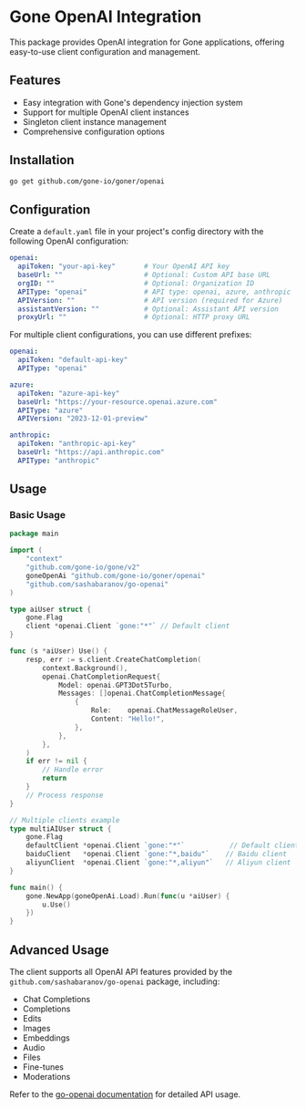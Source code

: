 # Gone OpenAI Integration

This package provides OpenAI integration for Gone applications, offering easy-to-use client configuration and management.

## Features

- Easy integration with Gone's dependency injection system
- Support for multiple OpenAI client instances
- Singleton client instance management
- Comprehensive configuration options

## Installation

```bash
go get github.com/gone-io/goner/openai
```

## Configuration

Create a `default.yaml` file in your project's config directory with the following OpenAI configuration:

```yaml
openai:
  apiToken: "your-api-key"       # Your OpenAI API key
  baseUrl: ""                    # Optional: Custom API base URL
  orgID: ""                      # Optional: Organization ID
  APIType: "openai"              # API type: openai, azure, anthropic
  APIVersion: ""                 # API version (required for Azure)
  assistantVersion: ""           # Optional: Assistant API version
  proxyUrl: ""                   # Optional: HTTP proxy URL
```

For multiple client configurations, you can use different prefixes:

```yaml
openai:
  apiToken: "default-api-key"
  APIType: "openai"

azure:
  apiToken: "azure-api-key"
  baseUrl: "https://your-resource.openai.azure.com"
  APIType: "azure"
  APIVersion: "2023-12-01-preview"

anthropic:
  apiToken: "anthropic-api-key"
  baseUrl: "https://api.anthropic.com"
  APIType: "anthropic"

```

## Usage

### Basic Usage

```go
package main

import (
    "context"
    "github.com/gone-io/gone/v2"
    goneOpenAi "github.com/gone-io/goner/openai"
    "github.com/sashabaranov/go-openai"
)

type aiUser struct {
    gone.Flag
    client *openai.Client `gone:"*"` // Default client
}

func (s *aiUser) Use() {
    resp, err := s.client.CreateChatCompletion(
        context.Background(),
        openai.ChatCompletionRequest{
            Model: openai.GPT3Dot5Turbo,
            Messages: []openai.ChatCompletionMessage{
                {
                    Role:    openai.ChatMessageRoleUser,
                    Content: "Hello!",
                },
            },
        },
    )
    if err != nil {
        // Handle error
        return
    }
    // Process response
}

// Multiple clients example
type multiAIUser struct {
    gone.Flag
    defaultClient *openai.Client `gone:"*"`           // Default client
    baiduClient   *openai.Client `gone:"*,baidu"`    // Baidu client
    aliyunClient  *openai.Client `gone:"*,aliyun"`   // Aliyun client
}

func main() {
    gone.NewApp(goneOpenAi.Load).Run(func(u *aiUser) {
        u.Use()
    })
}
```

## Advanced Usage

The client supports all OpenAI API features provided by the `github.com/sashabaranov/go-openai` package, including:

- Chat Completions
- Completions
- Edits
- Images
- Embeddings
- Audio
- Files
- Fine-tunes
- Moderations

Refer to the [go-openai documentation](https://github.com/sashabaranov/go-openai) for detailed API usage.